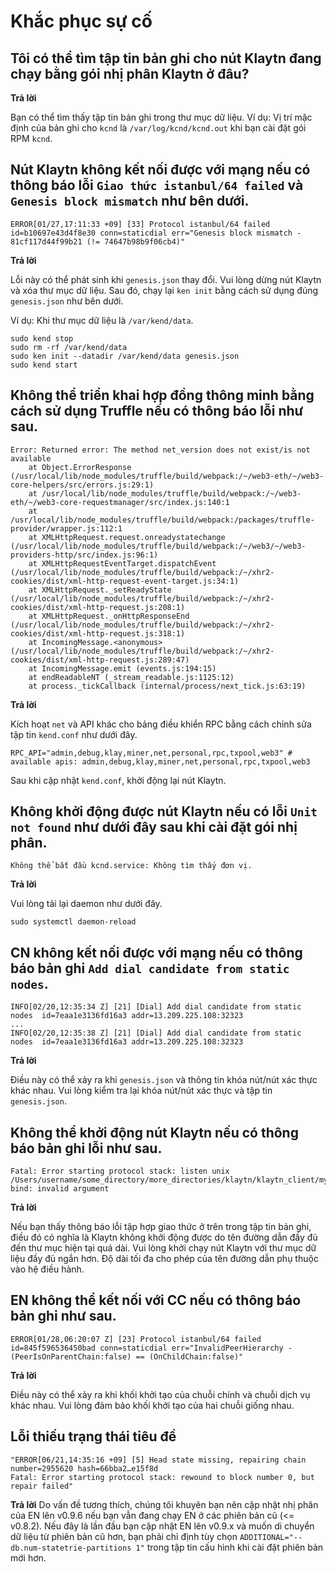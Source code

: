 # Khắc phục sự cố

## Tôi có thể tìm tập tin bản ghi cho nút Klaytn đang chạy bằng gói nhị phân Klaytn ở đâu? <a id="where-can-i-find-a-log-file-for-the-running-klaytn-node-using-the-klaytn-binary"></a>

**Trả lời**

Bạn có thể tìm thấy tập tin bản ghi trong thư mục dữ liệu. Ví dụ: Vị trí mặc định của bản ghi cho `kcnd` là `/var/log/kcnd/kcnd.out` khi bạn cài đặt gói RPM `kcnd`.

## Nút Klaytn không kết nối được với mạng nếu có thông báo lỗi `Giao thức istanbul/64 failed` và `Genesis block mismatch` như bên dưới. <a id="klaytn-node-can-not-connect-to-network-with-protocol-istanbul-64-failed-and-gene"></a>

```
ERROR[01/27,17:11:33 +09] [33] Protocol istanbul/64 failed               id=b10697e43d4f8e30 conn=staticdial err="Genesis block mismatch - 81cf117d44f99b21 (!= 74647b98b9f06cb4)"
```

**Trả lời**

Lỗi này có thể phát sinh khi `genesis.json` thay đổi. Vui lòng dừng nút Klaytn và xóa thư mục dữ liệu. Sau đó, chạy lại `ken init` bằng cách sử dụng đúng `genesis.json` như bên dưới.

Ví dụ: Khi thư mục dữ liệu là `/var/kend/data`.
```
sudo kend stop
sudo rm -rf /var/kend/data
sudo ken init --datadir /var/kend/data genesis.json
sudo kend start
```


## Không thể triển khai hợp đồng thông minh bằng cách sử dụng Truffle nếu có thông báo lỗi như sau. <a id="can-t-deploy-smart-contract-using-truffle-with-following-error-message"></a>

```
Error: Returned error: The method net_version does not exist/is not available
    at Object.ErrorResponse (/usr/local/lib/node_modules/truffle/build/webpack:/~/web3-eth/~/web3-core-helpers/src/errors.js:29:1)
    at /usr/local/lib/node_modules/truffle/build/webpack:/~/web3-eth/~/web3-core-requestmanager/src/index.js:140:1
    at /usr/local/lib/node_modules/truffle/build/webpack:/packages/truffle-provider/wrapper.js:112:1
    at XMLHttpRequest.request.onreadystatechange (/usr/local/lib/node_modules/truffle/build/webpack:/~/web3/~/web3-providers-http/src/index.js:96:1)
    at XMLHttpRequestEventTarget.dispatchEvent (/usr/local/lib/node_modules/truffle/build/webpack:/~/xhr2-cookies/dist/xml-http-request-event-target.js:34:1)
    at XMLHttpRequest._setReadyState (/usr/local/lib/node_modules/truffle/build/webpack:/~/xhr2-cookies/dist/xml-http-request.js:208:1)
    at XMLHttpRequest._onHttpResponseEnd (/usr/local/lib/node_modules/truffle/build/webpack:/~/xhr2-cookies/dist/xml-http-request.js:318:1)
    at IncomingMessage.<anonymous> (/usr/local/lib/node_modules/truffle/build/webpack:/~/xhr2-cookies/dist/xml-http-request.js:289:47)
    at IncomingMessage.emit (events.js:194:15)
    at endReadableNT (_stream_readable.js:1125:12)
    at process._tickCallback (internal/process/next_tick.js:63:19)
```

**Trả lời**

Kích hoạt `net` và API khác cho bảng điều khiển RPC bằng cách chỉnh sửa tập tin `kend.conf` như dưới đây.

```
RPC_API="admin,debug,klay,miner,net,personal,rpc,txpool,web3" # available apis: admin,debug,klay,miner,net,personal,rpc,txpool,web3
```
Sau khi cập nhật `kend.conf`, khởi động lại nút Klaytn.


## Không khởi động được nút Klaytn nếu có lỗi `Unit not found` như dưới đây sau khi cài đặt gói nhị phân. <a id="can-t-start-klaytn-node-with-unit-not-found-error-as-below-after-installing-bina"></a>

```
Không thể bắt đầu kcnd.service: Không tìm thấy đơn vị.
```

**Trả lời**

Vui lòng tải lại daemon như dưới đây.

```
sudo systemctl daemon-reload
```

## CN không kết nối được với mạng nếu có thông báo bản ghi `Add dial candidate from static nodes`. <a id="cn-can-t-connect-to-network-with-add-dial-candidate-from-static-nodes-log-messag"></a>

```
INFO[02/20,12:35:34 Z] [21] [Dial] Add dial candidate from static nodes  id=7eaa1e3136fd16a3 addr=13.209.225.108:32323
...
INFO[02/20,12:35:38 Z] [21] [Dial] Add dial candidate from static nodes  id=7eaa1e3136fd16a3 addr=13.209.225.108:32323
```

**Trả lời**

Điều này có thể xảy ra khi `genesis.json` và thông tin khóa nút/nút xác thực khác nhau. Vui lòng kiểm tra lại khóa nút/nút xác thực và tập tin `genesis.json`.

## Không thể khởi động nút Klaytn nếu có thông báo bản ghi lỗi như sau. <a id="klaytn-node-can-t-start-with-following-error-log-message"></a>

```
Fatal: Error starting protocol stack: listen unix /Users/username/some_directory/more_directories/klaytn/klaytn_client/my_test_klaytn/data/dd/klay.ipc: bind: invalid argument
```

**Trả lời**

Nếu bạn thấy thông báo lỗi tập hợp giao thức ở trên trong tập tin bản ghi, điều đó có nghĩa là Klaytn không khởi động được do tên đường dẫn đầy đủ đến thư mục hiện tại quá dài. Vui lòng khởi chạy nút Klaytn với thư mục dữ liệu đầy đủ ngắn hơn. Độ dài tối đa cho phép của tên đường dẫn phụ thuộc vào hệ điều hành.


## EN không thể kết nối với CC nếu có thông báo bản ghi như sau. <a id="en-can-t-connect-to-cc-with-following-log-message"></a>

```
ERROR[01/28,06:20:07 Z] [23] Protocol istanbul/64 failed id=845f596536450bad conn=staticdial err="InvalidPeerHierarchy - (PeerIsOnParentChain:false) == (OnChildChain:false)"
```

**Trả lời**

Điều này có thể xảy ra khi khối khởi tạo của chuỗi chính và chuỗi dịch vụ khác nhau. Vui lòng đảm bảo khối khởi tạo của hai chuỗi giống nhau.

## Lỗi thiếu trạng thái tiêu đề <a id="head-state-missing-error"></a>

```
"ERROR[06/21,14:35:16 +09] [5] Head state missing, repairing chain       number=2955620 hash=66bba2…e15f8d
Fatal: Error starting protocol stack: rewound to block number 0, but repair failed"
```

**Trả lời** Do vấn đề tương thích, chúng tôi khuyên bạn nên cập nhật nhị phân của EN lên v0.9.6 nếu bạn vẫn đang chạy EN ở các phiên bản cũ (<= v0.8.2). Nếu đây là lần đầu bạn cập nhật EN lên v0.9.x và muốn di chuyển dữ liệu từ phiên bản cũ hơn, bạn phải chỉ định tùy chọn `ADDITIONAL="--db.num-statetrie-partitions 1"` trong tập tin cấu hình khi cài đặt phiên bản mới hơn.
